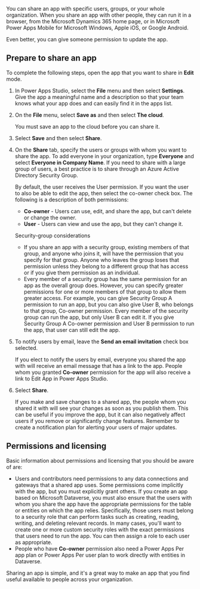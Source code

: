 You can share an app with specific users, groups, or your 
whole organization. When you share an app with other people, they can run it in a browser, from the Microsoft Dynamics 365 home 
page, or in Microsoft Power Apps Mobile for Microsoft Windows, Apple iOS, or Google Android.

Even better, you can give someone permission to update the app.

## Prepare to share an app

To complete the following steps, open the app that you want to share in **Edit** mode.

1. In Power Apps Studio, select the **File** menu and then select **Settings**. Give the app a meaningful name and a description so that your team knows what your app does and can easily find it in the apps list.

2. On the **File** menu, select **Save as** and then select **The cloud**.

    You must save an app to the cloud before you can share it.

3. Select **Save** and then select **Share**.

4. On the **Share** tab, specify the users or groups with whom you want to share the app. To add everyone in your organization, type **Everyone** and select **Everyone in Company Name**. If you need to share with a large group of users, a best practice is to share through an Azure Active Directory Security Group.

    By default, the user receives the User permission. If you want the user to also be able to edit the app, then 
    select the co-owner check box. The following is a description of both permissions:
    
    - **Co-owner** - Users can use, edit, and share the app, but can't delete or change the owner.
    - **User** - Users can view and use the app, but they can't change it.

    Security-group considerations
    - If you share an app with a security group, existing members of that group, and anyone who joins it, will have the permission that you specify for that group. Anyone who leaves the group loses that permission unless they belong to a different group that has access or if you give them permission as an individual.
    - Every member of a security group has the same permission for an app as the overall group does. However, you can specify greater permissions for one or more members of that group to allow them greater access. For example, you can give Security Group A permission to run an app, but you can also give User B, who belongs to that group, Co-owner permission. Every member of the security group can run the app, but only User B can edit it. If you give Security Group A Co-owner permission and User B permission to run the app, that user can still edit the app.

5. To notify users by email, leave the **Send an email invitation** check box selected.

    If you elect to notify the users by email, everyone you shared the app with will receive an email message that has a link to the app. People whom you granted **Co-owner** permission for the app will also receive a link to Edit App in Power Apps Studio.

6. Select **Share**.

    If you make and save changes to a shared app, the people whom you shared it with will see your changes as soon as you publish them. This can be useful if you improve the app, but it can also negatively affect users if you remove or significantly change features. Remember to create a notification plan for alerting your users of major updates. 

## Permissions and licensing

Basic information about permissions and licensing that you should be aware of are:

- Users and contributors need permissions to any data connections and gateways that a shared app uses. Some permissions come implicitly with the app, but you must explicitly grant others. If you create an app based on Microsoft Dataverse, you must also ensure that the users with whom you share the app have the appropriate permissions for the table or entities on which the app relies. Specifically, those users must belong to a security role that can perform tasks such as creating, reading, writing, and deleting relevant records. In many cases, you'll want to create one or more custom security roles with the exact permissions that users need to run the app. You can then assign a role to each user as appropriate.
- People who have **Co-owner** permission also need a Power Apps Per app plan or Power Apps Per user plan to work directly with entities in Dataverse.

Sharing an app is simple, and it's a great way to make an app that you find useful available to people across your organization.
